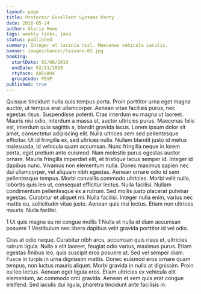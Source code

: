```yaml
---
layout: page
title: Protector Excellent Systems Party
date: 2016-05-24
author: Gloria Howe
tags: weekly links, java
status: published
summary: Integer et lacinia nisl. Maecenas vehicula iaculis.
banner: images/banner/leisure-03.jpg
booking:
  startDate: 02/08/2019
  endDate: 02/11/2019
  ctyhocn: AXEVAHX
  groupCode: PESP
published: true
---
```

Quisque tincidunt nulla quis tempus porta. Proin porttitor urna eget magna auctor, ut tempus erat ullamcorper. Aenean vitae facilisis purus, nec egestas risus. Suspendisse potenti. Cras interdum eu magna ut laoreet. Mauris nisi odio, interdum a massa at, auctor ultricies purus. Maecenas felis est, interdum quis sagittis a, blandit gravida lacus. Lorem ipsum dolor sit amet, consectetur adipiscing elit. Nulla ultrices sem sed pellentesque efficitur. Ut id fringilla ex, sed ultrices nulla. Nullam blandit justo id metus malesuada, id vehicula quam accumsan. Nunc fringilla neque in lorem porta, eget pretium ante euismod. Nam molestie purus egestas auctor ornare. Mauris fringilla imperdiet elit, et tristique lacus semper id.
Integer id dapibus nunc. Vivamus non elementum nulla. Donec maximus sapien nec dui ullamcorper, vel aliquam nibh egestas. Aenean ornare odio id sem pellentesque tempus. Morbi convallis commodo ultricies. Morbi velit nulla, lobortis quis leo ut, consequat efficitur lectus. Nulla facilisi. Nullam condimentum pellentesque ex a rutrum. Sed mollis justo placerat pulvinar egestas. Curabitur et aliquet mi. Nulla facilisi. Integer nulla enim, varius nec mattis eu, sollicitudin vitae justo. Aenean quis nisi lectus. Etiam non ultrices mauris. Nulla facilisi.

1 Ut quis magna eu mi congue mollis
1 Nulla et nulla id diam accumsan posuere
1 Vestibulum nec libero dapibus velit gravida porttitor id vel odio.

Cras at odio neque. Curabitur nibh arcu, accumsan quis risus et, ultricies rutrum ligula. Nulla a elit laoreet, feugiat odio varius, maximus purus. Etiam egestas finibus leo, quis suscipit eros posuere at. Sed vel semper diam. Fusce in turpis in urna dignissim mattis. Donec euismod eros ornare quam tempus, non luctus mauris aliquet. Morbi gravida in nulla at dignissim. Proin eu leo lectus. Aenean eget ligula eros. Etiam ultricies ex vehicula elit elementum, ac commodo orci gravida. Aenean et sem quis erat congue eleifend. Sed iaculis dui ligula, pharetra tincidunt ante facilisis in.
